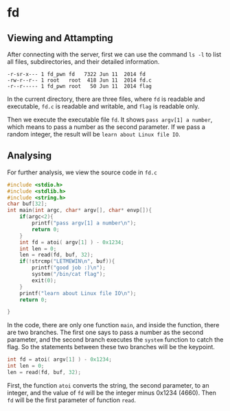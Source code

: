 # fd

## Viewing and Attampting
After connecting with the server, first we can use the command ```ls -l``` to list all files, subdirectories, and their detailed information.<br>
```
-r-sr-x--- 1 fd_pwn fd   7322 Jun 11  2014 fd
-rw-r--r-- 1 root   root  418 Jun 11  2014 fd.c
-r--r----- 1 fd_pwn root   50 Jun 11  2014 flag
```
In the current directory, there are three files, where ```fd``` is readable and executable, ```fd.c``` is readable and writable, and ```flag``` is readable only. <br>

Then we execute the executable file ```fd```. It shows ```pass argv[1] a number```, which means to pass a number as the second parameter. If we pass a random integer, the result will be ```learn about Linux file IO```. <br>

## Analysing
For further analysis, we view the source code in ```fd.c```<br>
```c
#include <stdio.h>
#include <stdlib.h>
#include <string.h>
char buf[32];
int main(int argc, char* argv[], char* envp[]){
	if(argc<2){
		printf("pass argv[1] a number\n");
		return 0;
	}
	int fd = atoi( argv[1] ) - 0x1234;
	int len = 0;
	len = read(fd, buf, 32);
	if(!strcmp("LETMEWIN\n", buf)){
		printf("good job :)\n");
		system("/bin/cat flag");
		exit(0);
	}
	printf("learn about Linux file IO\n");
	return 0;

}
```
In the code, there are only one function ```main```, and inside the function, there are two branches. The first one says to pass a number as the second parameter, and the second branch executes the ```system``` function to catch the flag. So the statements between these two branches will be the keypoint.<br>

```c
int fd = atoi( argv[1] ) - 0x1234;
int len = 0;
len = read(fd, buf, 32);
```
First, the function ```atoi``` converts the string, the second parameter, to an integer, and the value of ```fd``` will be the integer minus 0x1234 (4660). Then ```fd``` will be the first parameter of function ```read```.<br>


